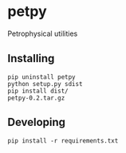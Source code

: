 # petpy

Petrophysical utilities

## Installing

    pip uninstall petpy
    python setup.py sdist
    pip install dist/
    petpy-0.2.tar.gz

## Developing

    pip install -r requirements.txt